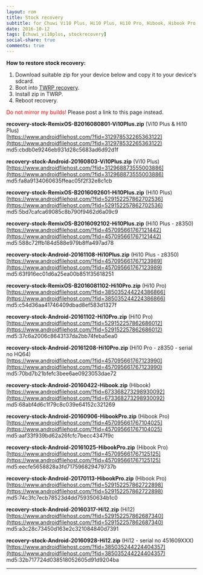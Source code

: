 ```yaml
---
layout: rom
title: Stock recovery
subtitle: for Chuwi Vi10 Plus, Hi10 Plus, Hi10 Pro, Hibook, Hibook Pro & Hi12
date: 2016-10-12
tags: [chuwi_vi10plus, stockrecovery]
social-share: true
comments: true
---
```


**How to restore stock recovery:**

1. Download suitable zip for your device below and copy it to your device's sdcard.
2. Boot into [TWRP recovery](/devices/chuwi_vi10plus/TWRP).
3. Install zip in TWRP.
4. Reboot recovery.

<span style="color:#FF0000;">Do not mirror my builds!</span> Please post a link to this page instead.

**recovery-stock-RemixOS-B2016080801-Vi10Plus.zip** (Vi10 Plus & Hi10 Plus)  
[https://www.androidfilehost.com/?fid=312978532265363122](https://www.androidfilehost.com/?fid=312978532265363122)  
md5:cbdb0e9246eb931d28c5683ad6d92d1f

**recovery-stock-Android-20160803-Vi10Plus.zip** (Vi10 Plus)  
[https://www.androidfilehost.com/?fid=312968873555003886](https://www.androidfilehost.com/?fid=312968873555003886)  
md5:fa8a9134060635ffeac05f2f32e8c1cb

**recovery-stock-RemixOS-B2016092601-Hi10Plus.zip** (Hi10 Plus)  
[https://www.androidfilehost.com/?fid=529152257862702536](https://www.androidfilehost.com/?fid=529152257862702536)  
md5:5bd7cafca69085c8b790f9462d6a09c9

**recovery-stock-RemixOS-B2016092102-Hi10Plus.zip** (Hi10 Plus - z8350)  
[https://www.androidfilehost.com/?fid=457095661767121442](https://www.androidfilehost.com/?fid=457095661767121442)  
md5:588c72ffb184d588e979b8ffa497ad78

**recovery-stock-Android-20161108-Hi10Plus.zip** (Hi10 Plus - z8350)  
[https://www.androidfilehost.com/?fid=457095661767123989](https://www.androidfilehost.com/?fid=457095661767123989)  
md5:63f916ec01d6a25ea00b851f35618251

**recovery-stock-RemixOS-B2016081102-Hi10Pro.zip** (Hi10 Pro)  
[https://www.androidfilehost.com/?fid=385035244224386866](https://www.androidfilehost.com/?fid=385035244224386866)  
md5:c54d36aa41746409dbad8ef583d1327f

**recovery-stock-Android-20161102-Hi10Pro.zip** (Hi10 Pro)  
[https://www.androidfilehost.com/?fid=529152257862686012](https://www.androidfilehost.com/?fid=529152257862686012)  
md5:37c6a2006c8643137da2bb74feba5ea0

**recovery-stock-Android-20161208-Hi10Pro.zip** (Hi10 Pro - z8350 - serial no HQ64)  
[https://www.androidfilehost.com/?fid=457095661767123990](https://www.androidfilehost.com/?fid=457095661767123990)  
md5:70bd7b21bfefc3bee6ae0923053dae72

**recovery-stock-Android-20160422-Hibook.zip** (Hibook)  
[https://www.androidfilehost.com/?fid=673368273298930092](https://www.androidfilehost.com/?fid=673368273298930092)  
md5:68abf4d6c1f79c8c039e64152c321269

**recovery-stock-Android-20160906-HibookPro.zip** (Hibook Pro)  
[https://www.androidfilehost.com/?fid=457095661767104025](https://www.androidfilehost.com/?fid=457095661767104025)  
md5:aaf33f939bd62a26fcfc7becc4347f9c

**recovery-stock-Android-20161025-HibookPro.zip** (Hibook Pro)  
[https://www.androidfilehost.com/?fid=457095661767125125](https://www.androidfilehost.com/?fid=457095661767125125)  
md5:eecfe5658828a3fd717596829479737b

**recovery-stock-Android-20170113-HibookPro.zip** (Hibook Pro)  
[https://www.androidfilehost.com/?fid=529152257862722898](https://www.androidfilehost.com/?fid=529152257862722898)  
md5:74c3fc7ecb78523d4dd759350634b1c0

**recovery-stock-Android-20160317-Hi12.zip** (Hi12)  
[https://www.androidfilehost.com/?fid=529152257862687340](https://www.androidfilehost.com/?fid=529152257862687340)  
md5:a3c28c73450d163e2c321084840d7391

**recovery-stock-Android-20160928-Hi12.zip** (Hi12 - serial no 451609XXX)  
[https://www.androidfilehost.com/?fid=385035244224404357](https://www.androidfilehost.com/?fid=385035244224404357)  
md5:32b717724d038518052605d91d9204ba

----
